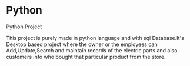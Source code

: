 # Python
Python Project

This project is purely made in python language and with sql Database.It's Desktop based project where the owner or the employees can Add,Update,Search and maintain records of the electric parts and also customers info who bought that particular product from the store.
